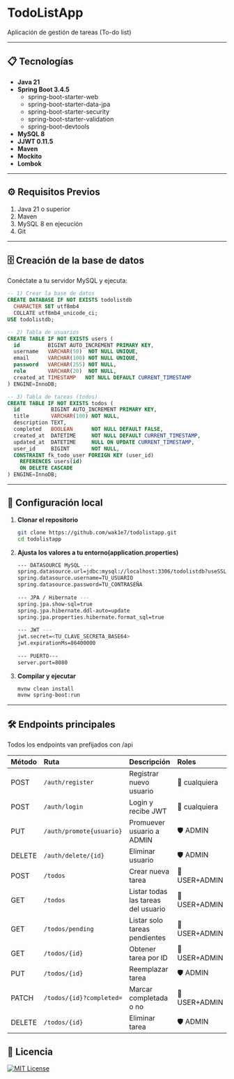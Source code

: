 # TodoListApp

Aplicación de gestión de tareas (To-do list)

---

## 📋 Tecnologías

- **Java 21**  
- **Spring Boot 3.4.5**  
  - spring-boot-starter-web  
  - spring-boot-starter-data-jpa  
  - spring-boot-starter-security  
  - spring-boot-starter-validation  
  - spring-boot-devtools
- **MySQL 8**  
- **JJWT 0.11.5**  
- **Maven**
- **Mockito**
- **Lombok**

---

## ⚙️ Requisitos Previos

1. Java 21 o superior  
2. Maven  
3. MySQL 8 en ejecución  
4. Git  

---

## 🗄️ Creación de la base de datos

Conéctate a tu servidor MySQL y ejecuta:

```sql
-- 1) Crear la base de datos
CREATE DATABASE IF NOT EXISTS todolistdb
  CHARACTER SET utf8mb4
  COLLATE utf8mb4_unicode_ci;
USE todolistdb;

-- 2) Tabla de usuarios
CREATE TABLE IF NOT EXISTS users (
  id         BIGINT AUTO_INCREMENT PRIMARY KEY,
  username   VARCHAR(50)  NOT NULL UNIQUE,
  email      VARCHAR(100) NOT NULL UNIQUE,
  password   VARCHAR(255) NOT NULL,
  role       VARCHAR(20)  NOT NULL,
  created_at TIMESTAMP   NOT NULL DEFAULT CURRENT_TIMESTAMP
) ENGINE=InnoDB;

-- 3) Tabla de tareas (todos)
CREATE TABLE IF NOT EXISTS todos (
  id          BIGINT AUTO_INCREMENT PRIMARY KEY,
  title       VARCHAR(100) NOT NULL,
  description TEXT,
  completed   BOOLEAN      NOT NULL DEFAULT FALSE,
  created_at  DATETIME     NOT NULL DEFAULT CURRENT_TIMESTAMP,
  updated_at  DATETIME     NULL ON UPDATE CURRENT_TIMESTAMP,
  user_id     BIGINT       NOT NULL,
  CONSTRAINT fk_todo_user FOREIGN KEY (user_id)
    REFERENCES users(id)
    ON DELETE CASCADE
) ENGINE=InnoDB;
```

---

## 🔧 Configuración local

1. **Clonar el repositorio**  
   ```bash
   git clone https://github.com/wak1e7/todolistapp.git
   cd todolistapp
   ```

2. **Ajusta los valores a tu entorno(application.properties)**
   ```bash
   --- DATASOURCE MySQL ---
   spring.datasource.url=jdbc:mysql://localhost:3306/todolistdb?useSSL=false&serverTimezone=UTC
   spring.datasource.username=TU_USUARIO
   spring.datasource.password=TU_CONTRASEÑA
    
   --- JPA / Hibernate ---
   spring.jpa.show-sql=true
   spring.jpa.hibernate.ddl-auto=update
   spring.jpa.properties.hibernate.format_sql=true
    
   --- JWT ---
   jwt.secret=<TU_CLAVE_SECRETA_BASE64>
   jwt.expirationMs=86400000
    
   --- PUERTO---
   server.port=8080
   ```

3. **Compilar y ejecutar**
   ```bash
   mvnw clean install
   mvnw spring-boot:run
   ```

---

## 🛠️ Endpoints principales

Todos los endpoints van prefijados con /api

| Método | Ruta    | Descripción         | Roles |
|:------ |:--------|:--------------------|:------|
| POST | `/auth/register` |Registrar nuevo usuario | 👤 cualquiera |
| POST | `/auth/login` | Login y recibe JWT | 👤 cualquiera |
| PUT | `/auth/promote{usuario}` | Promuever usuario a ADMIN | 🛡️ ADMIN |
| DELETE | `/auth/delete/{id}` | Eliminar usuario | 🛡️ ADMIN |
| POST | `/todos` | Crear nueva tarea | 👤 USER+ADMIN |
| GET | `/todos` | Listar todas las tareas del usuario | 👤 USER+ADMIN |
| GET | `/todos/pending` | Listar solo tareas pendientes | 👤 USER+ADMIN |
| GET | `/todos/{id}` | Obtener tarea por ID | 👤 USER+ADMIN |
| PUT | `/todos/{id}` | Reemplazar tarea | 🛡️ ADMIN |
| PATCH | `/todos/{id}?completed=` | 	Marcar completada o no | 👤 USER+ADMIN |
| DELETE | `/todos/{id}` | 	Eliminar tarea | 🛡️ ADMIN |

## 📄 Licencia

[![MIT License](https://img.shields.io/badge/License-MIT-green.svg)](https://choosealicense.com/licenses/mit/)
